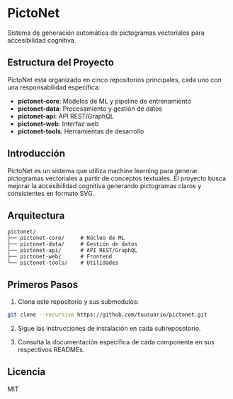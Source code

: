 # PictoNet

Sistema de generación automática de pictogramas vectoriales para accesibilidad cognitiva.

## Estructura del Proyecto

PictoNet está organizado en cinco repositorios principales, cada uno con una responsabilidad específica:

- **pictonet-core**: Modelos de ML y pipeline de entrenamiento
- **pictonet-data**: Procesamiento y gestión de datos
- **pictonet-api**: API REST/GraphQL
- **pictonet-web**: Interfaz web
- **pictonet-tools**: Herramientas de desarrollo

## Introducción

PictoNet es un sistema que utiliza machine learning para generar pictogramas vectoriales a partir de conceptos textuales. El proyecto busca mejorar la accesibilidad cognitiva generando pictogramas claros y consistentes en formato SVG.

## Arquitectura

```
pictonet/
├── pictonet-core/     # Núcleo de ML
├── pictonet-data/     # Gestión de datos
├── pictonet-api/      # API REST/GraphQL
├── pictonet-web/      # Frontend
└── pictonet-tools/    # Utilidades
```

## Primeros Pasos

1. Clona este repositorio y sus submodulos:
```bash
git clone --recursive https://github.com/tuusuario/pictonet.git
```

2. Sigue las instrucciones de instalación en cada subreposotorio.

3. Consulta la documentación específica de cada componente en sus respectivos READMEs.

## Licencia

MIT